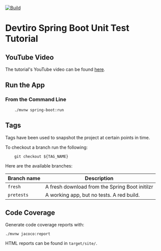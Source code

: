[![Build](https://github.com/devtiro/spring-boot-unit-test-tutorial/actions/workflows/github-actions-build.yml/badge.svg)](https://github.com/devtiro/spring-boot-unit-test-tutorial/actions/workflows/github-actions-build.yml)
# Devtiro Spring Boot Unit Test Tutorial

## YouTube Video
The tutorial's YouTube video can be found [here](#).

## Run the App
### From the Command Line
```shell
    ./mvnw spring-boot:run
```

## Tags
Tags have been used to snapshot the project at certain points in time.

To checkout a branch run the following:
```shell
    git checkout ${TAG_NAME}
```

Here are the available branches:

| Branch name   | Description                                          |
| -----------   | -----------                                          |
| `fresh`       | A fresh download from the Spring Boot initilzr       |
| `pretests`    | A working app, but no tests. A red build.            |

## Code Coverage
Generate code coverage reports with:
```
./mvnw jacoco:report
```
HTML reports can be found in `target/site/`.
